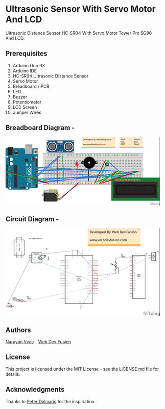 # Ultrasonic Sensor With Servo Motor And LCD
Ultrasonic Distance Sensor HC-SR04 With Servo Motor Tower Pro SG90 And LCD.

## Prerequisites
1. Arduino Uno R3
2. Arduino IDE
3. HC-SR04 Ultrasonic Distance Sensor
4. Servo Motor
5. Breadboard / PCB
6. LED
7. Buzzer
8. Potentiometer
9. LCD Screen
10. Jumper Wires

## Breadboard Diagram -
![Breadboard Diagram](https://github.com/narayanvyas/Arduino-Ultrasonic-Distance-Sensor-HC-SR04-With-Servo-Motor-And-LCD/blob/master/Breadboard%20Diagram.jpeg)

## Circuit Diagram -
![Circuit Diagram](https://github.com/narayanvyas/Arduino-Ultrasonic-Distance-Sensor-HC-SR04-With-Servo-Motor-And-LCD/blob/master/Circuit%20Diagram.jpeg)

## Authors
[Narayan Vyas](https://www.narayanvyas.org) - [Web Dev Fusion](https://www.webdevfusion.com)

## License
This project is licensed under the MIT License - see the LICENSE.md file for details.

## Acknowledgments
Thanks to [Peter Dalmaris](https://github.com/futureshocked) for the inspiriation.
